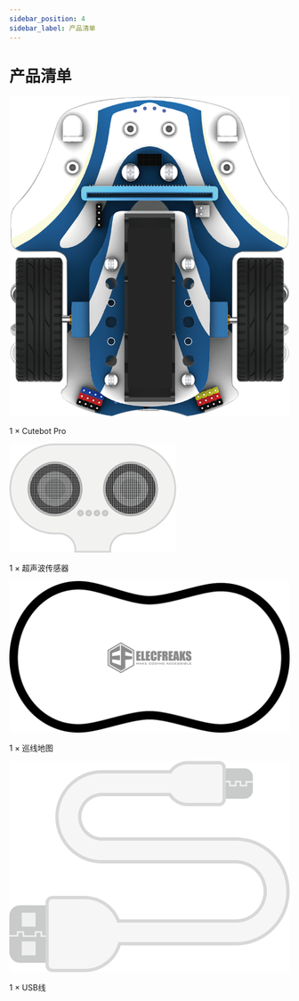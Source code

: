 ```yaml
---
sidebar_position: 4
sidebar_label: 产品清单
---
```


# 产品清单

![](./images/cutebot-pro-list-01.png)

1 × Cutebot Pro

![](./images/cutebot-pro-list-02.png)

1 × 超声波传感器

![](./images/cutebot-pro-list-03.png)

1 × 巡线地图

![](./images/cutebot-pro-list-04.png)

1 × USB线
